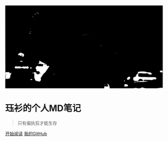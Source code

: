 ![logo](_media/img.svg)

# 珏衫的个人MD笔记

> 只有偏执狂才能生存


[开始阅读](README.md)
[我的GitHub](https://github.com/Liuzilin-JS/docsify-notes)